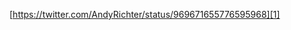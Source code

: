 [https://twitter.com/AndyRichter/status/969671655776595968][1]

[1]:	https://twitter.com/AndyRichter/status/969671655776595968